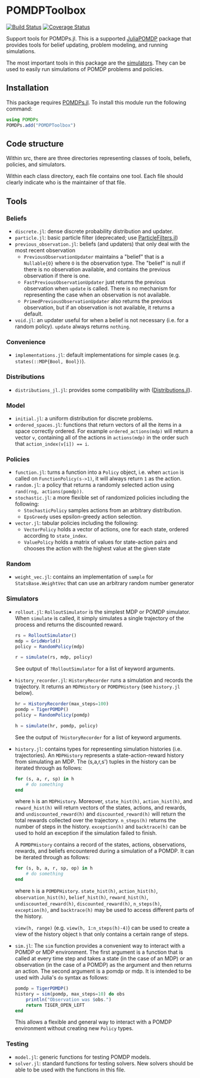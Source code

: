 # POMDPToolbox
[![Build Status](https://travis-ci.org/JuliaPOMDP/POMDPToolbox.jl.svg?branch=master)](https://travis-ci.org/JuliaPOMDP/POMDPToolbox.jl)
[![Coverage Status](https://coveralls.io/repos/github/JuliaPOMDP/POMDPToolbox.jl/badge.svg?branch=master)](https://coveralls.io/github/JuliaPOMDP/POMDPToolbox.jl?branch=master)

Support tools for POMDPs.jl. This is a supported [JuliaPOMDP](https://github.com/JuliaPOMDP) package that provides tools
for belief updating, problem modeling, and running simulations. 

The most important tools in this package are the [simulators](#Simulators). They can be used to easily run simulations of POMDP problems and policies.

## Installation

This package requires [POMDPs.jl](https://github.com/JuliaPOMDP). To install this module run the following command:

```julia
using POMDPs
POMDPs.add("POMDPToolbox")
```

## Code structure

Within src, there are three directories representing classes of tools, beliefs, policies, and simulators.

Within each class directory, each file contains one tool. Each file should clearly indicate who is the maintainer of that file.

## Tools

### Beliefs
  - `discrete.jl`: dense discrete probability distribution and updater.
  - `particle.jl`: basic particle filter (deprecated; use [ParticleFilters.jl](https://github.com/JuliaPOMDP/ParticleFilters.jl))
  - `previous_observation.jl`: beliefs (and updaters) that only deal with the most recent observation
    - `PreviousObservationUpdater` maintains a "belief" that is a `Nullable{O}` where `O` is the observation type. The "belief" is null if there is no observation available, and contains the previous observation if there is one.
    - `FastPreviousObservationUpdater` just returns the previous observation when `update` is called. There is no mechanism for representing the case when an observation is not available.
    - `PrimedPreviousObservationUpdater` also returns the previous observation, but if an observation is not available, it returns a default.
  - `void.jl`: an updater useful for when a belief is not necessary (i.e. for a random policy). `update` always returns `nothing`.

### Convenience
  - `implementations.jl`: default implementations for simple cases (e.g. `states(::MDP{Bool, Bool})`).

### Distributions
  - `distributions_jl.jl`: provides some compatibility with ([Distributions.jl](https://github.com/JuliaStats/Distributions.jl)).

### Model
  - `initial.jl`: a uniform distribution for discrete problems.
  - `ordered_spaces.jl`: functions that return vectors of all the items in a space correctly ordered. For example `ordered_actions(mdp)` will return a vector `v`, containing all of the actions in `actions(mdp)` in the order such that  `action_index(v[i]) == i`.

### Policies
  - `function.jl`: turns a function into a `Policy` object, i.e. when `action` is called on `FunctionPolicy(s->1)`, it will always return `1` as the action.
  - `random.jl`: a policy that returns a randomly selected action using `rand(rng, actions(pomdp))`.
  - `stochastic.jl`: a more flexible set of randomized policies including the following:
    - `StochasticPolicy` samples actions from an arbitrary distribution.
    - `EpsGreedy` uses epsilon-greedy action selection.
  - `vector.jl`: tabular policies including the following:
    - `VectorPolicy` holds a vector of actions, one for each state, ordered according to `state_index`.
    - `ValuePolicy` holds a matrix of values for state-action pairs and chooses the action with the highest value at the given state

### Random
  - `weight_vec.jl`: contains an implementation of `sample` for `StatsBase.WeightVec` that can use an arbitrary random number generator

### Simulators
  - `rollout.jl`: `RolloutSimulator` is the simplest MDP or POMDP simulator. When `simulate` is called, it simply simulates a single trajectory of the process and returns the discounted reward.
    ```julia
    rs = RolloutSimulator()
    mdp = GridWorld()
    policy = RandomPolicy(mdp)

    r = simulate(rs, mdp, policy)
    ```
    See output of `?RolloutSimulator` for a list of keyword arguments.

  - `history_recorder.jl`: `HistoryRecorder` runs a simulation and records the trajectory. It returns an `MDPHistory` or `POMDPHistory` (see `history.jl` below).
    ```julia
    hr = HistoryRecorder(max_steps=100)
    pomdp = TigerPOMDP()
    policy = RandomPolicy(pomdp)

    h = simulate(hr, pomdp, policy)
    ```
    See the output of `?HistoryRecorder` for a list of keyword arguments.

  - `history.jl`: contains types for representing simulation histories (i.e. trajectories).
    An `MDPHistory` represents a state-action-reward history from simulating an MDP. The (s,a,r,s') tuples in the history can be iterated through as follows:
    ```julia
    for (s, a, r, sp) in h
        # do something
    end
    ```
    where `h` is an `MDPHistory`. Moreover, `state_hist(h)`, `action_hist(h)`, and `reward_hist(h)` will return vectors of the states, actions, and rewards, and `undiscounted_reward(h)` and `discounted_reward(h)` will return the total rewards collected over the trajectory. `n_steps(h)` returns the number of steps in the history. `exception(h)` and `backtrace(h)` can be used to hold an exception if the simulation failed to finish.

    A `POMDPHistory` contains a record of the states, actions, observations, rewards, and beliefs encountered during a simulation of a POMDP. It can be iterated through as follows:
    ```julia
    for (s, b, a, r, sp, op) in h
        # do something
    end
    ```
    where `h` is a `POMDPHistory`. `state_hist(h)`, `action_hist(h)`, `observation_hist(h)`, `belief_hist(h)`, `reward_hist(h)`, `undiscounted_reward(h)`, `discounted_reward(h)`, `n_steps(h)`, `exception(h)`, and `backtrace(h)` may be used to access different parts of the history.

    `view(h, range)` (e.g. `view(h, 1:n_steps(h)-4)`) can be used to create a view of the history object `h` that only contains a certain range of steps.

  - `sim.jl`: The `sim` function provides a convenient way to interact with a POMDP or MDP environment. The first argument is a function that is called at every time step and takes a state (in the case of an MDP) or an observation (in the case of a POMDP) as the argument and then returns an action. The second argument is a pomdp or mdp. It is intended to be used with Julia's `do` syntax as follows:
    ```julia
    pomdp = TigerPOMDP()
    history = sim(pomdp, max_steps=10) do obs
        println("Observation was $obs.")
        return TIGER_OPEN_LEFT
    end
    ```
    This allows a flexible and general way to interact with a POMDP environment without creating new `Policy` types.

### Testing
  - `model.jl`: generic functions for testing POMDP models.
  - `solver.jl`: standard functions for testing solvers. New solvers should be able to be used with the functions in this file.

